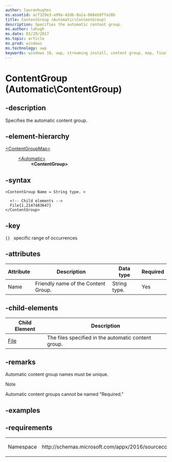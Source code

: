 ```yaml
---
author: laurenhughes
ms.assetid: acf329e3-a99a-42db-8a2a-068eb9ffa28b
title: ContentGroup (Automatic\ContentGroup)
description: Specifies the automatic content group.
ms.author: lahugh
ms.date: 03/29/2017
ms.topic: article
ms.prod: windows
ms.technology: uwp
keywords: windows 10, uwp, streaming install, content group, map, final content group, automatic content group
---
```


# ContentGroup (Automatic\ContentGroup)

## -description
Specifies the automatic content group.

## -element-hierarchy
<dl>
<dt><a href="element-source-contentgroupmap.md">&lt;ContentGroupMap&gt;</a></dt>
<dd>
<dl>
<dt><a href="element-source-automatic.md">&lt;Automatic&gt;</a></dt>
<dd><b>&lt;ContentGroup&gt;</b></dd>
</dl>
</dd>
</dl>

## -syntax
```syntax
<ContentGroup Name = String type. >

  <!-- Child elements -->
  File{1,2147483647}
</ContentGroup>
```

## -key
`{}`   specific range of occurrences

## -attributes

| Attribute | Description | Data type | Required |
|-----------|-------------|-----------|----------|
| Name | Friendly name of the Content Group. | String type. | Yes |


## -child-elements

| Child Element | Description |
|---------------|-------------|
| [File](element-source-automatic-file.md) | The files specified in the automatic content group. |

## -remarks
Automatic content group names must be unique.

> [!NOTE]
> Automatic content groups cannot be named "Required."

## -examples

## -requirements
<table>
<colgroup>
<col width="50%" />
<col width="50%" />
</colgroup>
<tbody>
<tr class="odd">
<td><p>Namespace</p></td>
<td><p>http://schemas.microsoft.com/appx/2016/sourcecontentgroupmap</p></td>
</tr>
</tbody>
</table>